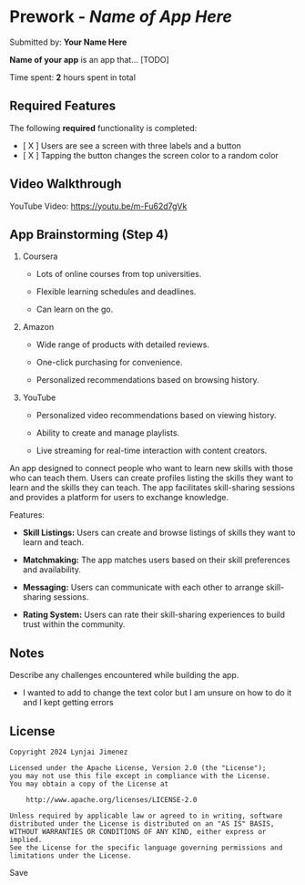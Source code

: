 # Prework - *Name of App Here*

Submitted by: **Your Name Here**

**Name of your app** is an app that... [TODO] 

Time spent: **2** hours spent in total

## Required Features

The following **required** functionality is completed:

- [ X ] Users are see a screen with three labels and a button
- [ X ] Tapping the button changes the screen color to a random color
 
## Video Walkthrough

YouTube Video: https://youtu.be/m-Fu62d7gVk

## App Brainstorming (Step 4)

1. Coursera

   - Lots of online courses from top universities.

   - Flexible learning schedules and deadlines.

   - Can learn on the go.

2. Amazon

   - Wide range of products with detailed reviews.

   - One-click purchasing for convenience.

   - Personalized recommendations based on browsing history.

3. YouTube

   - Personalized video recommendations based on viewing history.

   - Ability to create and manage playlists.

   - Live streaming for real-time interaction with content creators.
  

An app designed to connect people who want to learn new skills with those who can teach them. Users can create profiles listing the skills they want to learn and the skills they can teach. The app facilitates skill-sharing sessions and provides a platform for users to exchange knowledge.

Features:

   - **Skill Listings:** Users can create and browse listings of skills they want to learn and teach.

   - **Matchmaking:** The app matches users based on their skill preferences and availability.

   - **Messaging:** Users can communicate with each other to arrange skill-sharing sessions.

   - **Rating System:** Users can rate their skill-sharing experiences to build trust within the community.

## Notes

Describe any challenges encountered while building the app.
- I wanted to add to change the text color but I am unsure on how to do it and I kept getting errors

## License

    Copyright 2024 Lynjai Jimenez

    Licensed under the Apache License, Version 2.0 (the "License");
    you may not use this file except in compliance with the License.
    You may obtain a copy of the License at

        http://www.apache.org/licenses/LICENSE-2.0

    Unless required by applicable law or agreed to in writing, software
    distributed under the License is distributed on an "AS IS" BASIS,
    WITHOUT WARRANTIES OR CONDITIONS OF ANY KIND, either express or implied.
    See the License for the specific language governing permissions and
    limitations under the License.
 Save
